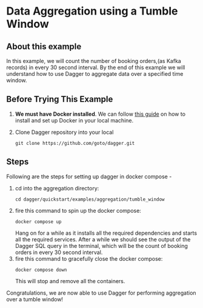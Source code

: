 # Data Aggregation using a Tumble Window

## About this example
In this example, we will count the number of booking orders,(as Kafka records) in every 30 second interval. By the end of this example we will understand how to use Dagger to aggregate data over a specified time window.


## Before Trying This Example


1. **We must have Docker installed**. We can follow [this guide](https://docs.docker.com/get-docker/) on how to install and set up Docker in your local machine.
2. Clone Dagger repository into your local

   ```shell
   git clone https://github.com/goto/dagger.git
   ```

## Steps

Following are the steps for setting up dagger in docker compose -

1. cd into the aggregation directory:
   ```shell
   cd dagger/quickstart/examples/aggregation/tumble_window 
   ```
2. fire this command to spin up the docker compose:
   ```shell
   docker compose up 
   ```
   Hang on for a while as it installs all the required dependencies and starts all the required services. After a while we should see the output of the Dagger SQL query in the terminal, which will be the count of booking orders in every 30 second interval.
3. fire this command to gracefully close the docker compose:
   ```shell
   docker compose down 
   ```
   This will stop and remove all the containers.
   
Congratulations, we are now able to use Dagger for performing aggregation over a tumble window!